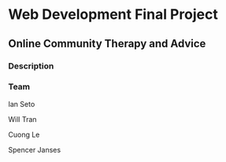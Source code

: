 # Web Development Final Project

## Online Community Therapy and Advice

### Description



### Team

Ian Seto

Will Tran

Cuong Le

Spencer Janses
